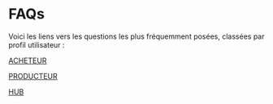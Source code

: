 # FAQs

Voici les liens vers les questions les plus fréquemment posées, classées par profil utilisateur :

[ACHETEUR](broken-reference)

[PRODUCTEUR](broken-reference)

[HUB](broken-reference)
